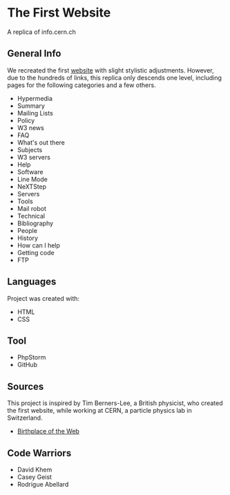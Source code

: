# The First Website
A replica of info.cern.ch

## General Info
We recreated the first [website](http://info.cern.ch/hypertext/WWW/TheProject.html)
 with slight stylistic adjustments. However, due to the hundreds of links, this replica
 only descends one level, including pages for the following categories and a few others.

- Hypermedia
- Summary
- Mailing Lists
- Policy
- W3 news
- FAQ
- What's out there
- Subjects  
- W3 servers
- Help
- Software
- Line Mode  
- NeXTStep
- Servers
- Tools
- Mail robot
- Technical
- Bibliography
- People
- History
- How can I help
- Getting code
- FTP
 
## Languages
Project was created with:
* HTML
* CSS

## Tool
* PhpStorm
* GitHub

## Sources
This project is inspired by Tim Berners-Lee, a British physicist, who created the first 
website, while working at CERN, a particle physics lab in Switzerland.
* [Birthplace of the Web](https://home.cern/science/computing/birth-web)

## Code Warriors
* David Khem
* Casey Geist
* Rodrigue Abellard


